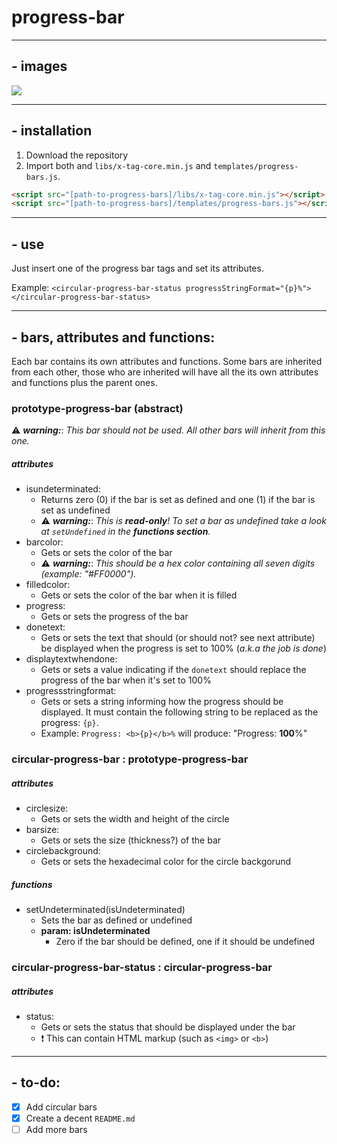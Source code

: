 # progress-bar
* * *
## - images
![](http://i.imgur.com/5SO5YP9.gif)
* * *
## - installation

1. Download the repository
2. Import both and `libs/x-tag-core.min.js` and `templates/progress-bars.js`.

```html
<script src="[path-to-progress-bars]/libs/x-tag-core.min.js"></script>
<script src="[path-to-progress-bars]/templates/progress-bars.js"></script>
```
* * *
## - use
Just insert one of the progress bar tags and set its attributes. 

Example:
`<circular-progress-bar-status progressStringFormat="{p}%"></circular-progress-bar-status>`
* * *
## - bars, attributes and functions:
Each bar contains its own attributes and functions. Some bars are inherited from each other, those who are inherited will have all the its own attributes and functions plus the parent ones.

### prototype-progress-bar (abstract)
:warning: **_warning:_**: _This bar should not be used. All other bars will inherit from this one._

##### attributes
* isundeterminated: <br/>
	* Returns zero (0) if the bar is set as defined and one (1) if the bar is set as undefined
	* :warning: **_warning:_**: _This is **read-only**! To set a bar as undefined take a look at `setUndefined` in the **functions section**._
* barcolor: <br/>
	* Gets or sets the color of the bar
	* :warning: **_warning:_**: _This should be a hex color containing all seven digits (example: "#FF0000")._
* filledcolor: <br/>
	* Gets or sets the color of the bar when it is filled
* progress: <br/>
	* Gets or sets the progress of the bar
* donetext: <br/>
	* Gets or sets the text that should (or should not? see next attribute) be displayed when the progress is set to 100% (_a.k.a the job is done_)
* displaytextwhendone: <br/>
	* Gets or sets a value indicating if the `donetext` should replace the progress of the bar when it's set to 100%
* progressstringformat: <br/>
	* Gets or sets a string informing how the progress should be displayed. It must contain the following string to be replaced as the progress: `{p}`.
	* Example: `Progress: <b>{p}</b>%` will produce: "Progress: **100**%"

### circular-progress-bar : prototype-progress-bar
##### attributes
* circlesize: <br/>
	* Gets or sets the width and height of the circle
* barsize: <br/>
	* Gets or sets the size (thickness?) of the bar
* circlebackground: <br/>
	* Gets or sets the hexadecimal color for the circle backgorund
	
##### functions
* setUndeterminated(isUndeterminated)
    * Sets the bar as defined or undefined
    * **param: isUndeterminated**
        * Zero if the bar should be defined, one if it should be undefined

### circular-progress-bar-status : circular-progress-bar
##### attributes
* status: <br/>
	* Gets or sets the status that should be displayed under the bar
	* :heavy_exclamation_mark: This can contain HTML markup (such as `<img>` or `<b>`)
* * *

## - to-do: 
- [x] Add circular bars
- [X] Create a decent `README.md`
- [ ] Add more bars
